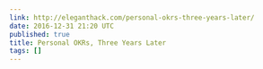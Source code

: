 ```yaml
---
link: http://eleganthack.com/personal-okrs-three-years-later/
date: 2016-12-31 21:20 UTC
published: true
title: Personal OKRs, Three Years Later
tags: []
---
```



